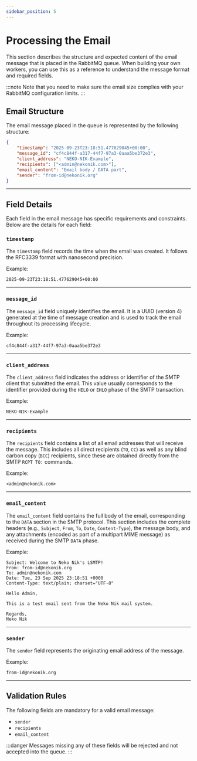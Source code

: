 ```yaml
---
sidebar_position: 5
---
```


# Processing the Email

This section describes the structure and expected content of the email message that is placed in the RabbitMQ queue. When building your own workers, you can use this as a reference to understand the message format and required fields.

:::note
Note that you need to make sure the email size complies with your RabbitMQ configuration limits.
:::


## Email Structure

The email message placed in the queue is represented by the following structure:

```json title="Example of the serialized JSON message"
{
    "timestamp": "2025-09-23T23:18:51.477629045+00:00",
    "message_id": "cf4c844f-a317-44f7-97a3-0aaa5be372e3",
    "client_address": "NEKO-NIK-Example",
    "recipients": ["<admin@nekonik.com>"],
    "email_content": "Email body / DATA part",
    "sender": "from-id@nekonik.org"
}
```

---

## Field Details

Each field in the email message has specific requirements and constraints. Below are the details for each field:

### `timestamp`

The `timestamp` field records the time when the email was created.
It follows the RFC3339 format with nanosecond precision.

Example:

```
2025-09-23T23:18:51.477629045+00:00
```

---

### `message_id`

The `message_id` field uniquely identifies the email.
It is a UUID (version 4) generated at the time of message creation and is used to track the email throughout its processing lifecycle.

Example:

```
cf4c844f-a317-44f7-97a3-0aaa5be372e3
```

---

### `client_address`

The `client_address` field indicates the address or identifier of the SMTP client that submitted the email.
This value usually corresponds to the identifier provided during the `HELO` or `EHLO` phase of the SMTP transaction.

Example:

```
NEKO-NIK-Example
```

---

### `recipients`

The `recipients` field contains a list of all email addresses that will receive the message.
This includes all direct recipients (`TO`, `CC`) as well as any blind carbon copy (`BCC`) recipients, since these are obtained directly from the SMTP `RCPT TO:` commands.

Example:

```
<admin@nekonik.com>
```

---

### `email_content`

The `email_content` field contains the full body of the email, corresponding to the `DATA` section in the SMTP protocol.
This section includes the complete headers (e.g., `Subject`, `From`, `To`, `Date`, `Content-Type`), the message body, and any attachments (encoded as part of a multipart MIME message) as received during the SMTP `DATA` phase.

Example:

```
Subject: Welcome to Neko Nik's LSMTP!
From: from-id@nekonik.org
To: admin@nekonik.com
Date: Tue, 23 Sep 2025 23:18:51 +0000
Content-Type: text/plain; charset="UTF-8"

Hello Admin,

This is a test email sent from the Neko Nik mail system.

Regards,
Neko Nik
```

---

### `sender`

The `sender` field represents the originating email address of the message.

Example:

```
from-id@nekonik.org
```

---

## Validation Rules

The following fields are mandatory for a valid email message:

* `sender`
* `recipients`
* `email_content`

:::danger
Messages missing any of these fields will be rejected and not accepted into the queue.
:::
